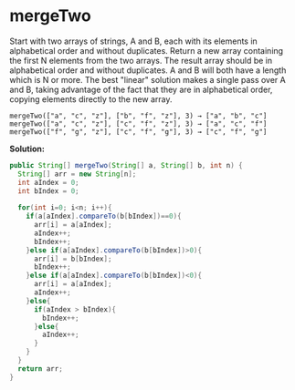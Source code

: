 # mergeTwo

Start with two arrays of strings, A and B, each with its elements in alphabetical order and without duplicates. Return a new array containing the first N elements from the two arrays. The result array should be in alphabetical order and without duplicates. A and B will both have a length which is N or more. The best "linear" solution makes a single pass over A and B, taking advantage of the fact that they are in alphabetical order, copying elements directly to the new array.

```
mergeTwo(["a", "c", "z"], ["b", "f", "z"], 3) → ["a", "b", "c"]
mergeTwo(["a", "c", "z"], ["c", "f", "z"], 3) → ["a", "c", "f"]
mergeTwo(["f", "g", "z"], ["c", "f", "g"], 3) → ["c", "f", "g"]
```

**Solution:**

```java
public String[] mergeTwo(String[] a, String[] b, int n) {
  String[] arr = new String[n];
  int aIndex = 0;
  int bIndex = 0;
  
  for(int i=0; i<n; i++){
    if(a[aIndex].compareTo(b[bIndex])==0){
      arr[i] = a[aIndex];
      aIndex++;
      bIndex++;
    }else if(a[aIndex].compareTo(b[bIndex])>0){
      arr[i] = b[bIndex];
      bIndex++;
    }else if(a[aIndex].compareTo(b[bIndex])<0){
      arr[i] = a[aIndex];
      aIndex++;
    }else{
      if(aIndex > bIndex){
        bIndex++;
      }else{
        aIndex++;
      }
    }
  }
  return arr;
}
```